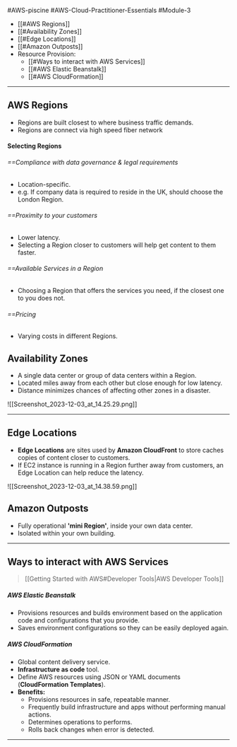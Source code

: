 #AWS-piscine #AWS-Cloud-Practitioner-Essentials #Module-3

- [[#AWS Regions]]
- [[#Availability Zones]]
- [[#Edge Locations]]
- [[#Amazon Outposts]]
- Resource Provision:
	- [[#Ways to interact with AWS Services]]
	- [[#AWS Elastic Beanstalk]]
	- [[#AWS CloudFormation]]

------------------------
## AWS Regions
- Regions are built closest to where business traffic demands.
- Regions are connect via high speed fiber network
#### Selecting Regions
###### ==Compliance with data governance & legal requirements
- Location-specific.
- e.g. If company data is required to reside in the UK, should choose the London Region.
###### ==Proximity to your customers
- Lower latency.
- Selecting a Region closer to customers will help get content to them faster.
###### ==Available Services in a Region
- Choosing a Region that offers the services you need, if the closest one to you does not.
###### ==Pricing
- Varying costs in different Regions.
## Availability Zones
- A single data center or group of data centers within a Region.
- Located miles away from each other but close enough for low latency.
- Distance minimizes chances of affecting other zones in a disaster.

![[Screenshot_2023-12-03_at_14.25.29.png]]

-----------
## Edge Locations
- **Edge Locations** are sites used by **Amazon CloudFront** to store caches copies of content closer to customers.
- If EC2 instance is running in a Region further away from customers, an Edge Location can help reduce the latency.

![[Screenshot_2023-12-03_at_14.38.59.png]]

## Amazon Outposts
- Fully operational **'mini Region'**, inside your own data center.
- Isolated within your own building.

-------
## Ways to interact with AWS Services
> [[Getting Started with AWS#Developer Tools|AWS Developer Tools]]
##### AWS Elastic Beanstalk
- Provisions resources and builds environment based on the application code and configurations that you provide.
- Saves environment configurations so they can be easily deployed again.
##### AWS CloudFormation
- Global content delivery service.
- **Infrastructure as code** tool.
- Define AWS resources using JSON or YAML documents (**CloudFormation Templates**).
- **Benefits:**
	- Provisions resources in safe, repeatable manner.
	- Frequently build infrastructure and apps without performing manual actions.
	- Determines operations to performs.
	- Rolls back changes when error is detected.

------------
